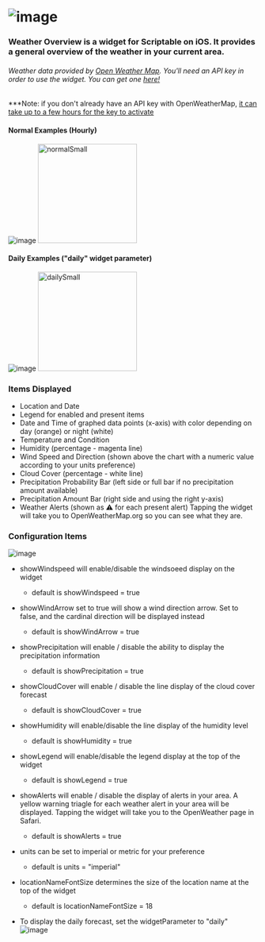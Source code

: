 # ![image](https://user-images.githubusercontent.com/50910610/130548611-ba07482a-f557-4fe6-9b6c-3cde56603625.png)

### Weather Overview is a widget for Scriptable on iOS. It provides a general overview of the weather in your current area.


###### Weather data provided by [Open Weather Map](https://openweathermap.org/). You'll need an API key in order to use the widget. You can get one [here!](https://openweathermap.org/api)
***Note: if you don't already have an API key with OpenWeatherMap, [it can take up to a few hours for the key to activate](https://openweathermap.org/faq#error401)


#### Normal Examples (Hourly)
  ![image](https://user-images.githubusercontent.com/50910610/130523342-a5e88a5e-28b6-4fee-a70f-036f8cd5c728.jpeg)
  <img src="https://i.imgur.com/yWAMcku.jpg" alt="normalSmall" width="200"/>
#### Daily Examples ("daily" widget parameter)
  ![image](https://user-images.githubusercontent.com/50910610/130523310-941f784a-9aa6-4d17-8e6a-a511d1f035d6.jpeg)
  <img src="https://i.imgur.com/r5CnQ4O.jpg" alt="dailySmall" width="200"/>
### Items Displayed
  * Location and Date
  * Legend for enabled and present items
  * Date and Time of graphed data points (x-axis) with color depending on day (orange) or night (white)
  * Temperature and Condition
  * Humidity (percentage - magenta line)
  * Wind Speed and Direction (shown above the chart with a numeric value according to your units preference)
  * Cloud Cover (percentage - white line)
  * Precipitation Probability Bar (left side or full bar if no precipitation amount available)
  * Precipitation Amount Bar (right side and using the right y-axis)
  * Weather Alerts (shown as ⚠️ for each present alert) Tapping the widget will take you to OpenWeatherMap.org so you can see what they are.

### Configuration Items
![image](https://user-images.githubusercontent.com/50910610/130572584-c17ecf06-87bd-484b-8b8c-7526a249daa1.png)

  * showWindspeed will enable/disable the windsoeed display on the widget
    * default is showWindspeed = true

  * showWindArrow set to true will show a wind direction arrow. Set to false, and the cardinal direction will be displayed instead
    * default is showWindArrow = true

  * showPrecipitation will enable / disable the ability to display the precipitation information
    * default is showPrecipitation = true

  * showCloudCover will enable / disable the line display of the cloud cover forecast
    * default is showCloudCover = true

  * showHumidity will enable/disable the line display of the humidity level
    * default is showHumidity = true

  * showLegend will enable/disable the legend display at the top of the widget
    * default is showLegend = true

  * showAlerts will enable / disable the display of alerts in your area. A yellow warning triagle for each weather alert in your area will be displayed. Tapping the widget will take you to the OpenWeather page in Safari. 
    * default is showAlerts = true

  * units can be set to imperial or metric for your preference
    * default is units = "imperial"

  * locationNameFontSize determines the size of the location name at the top of the widget
    * default is locationNameFontSize = 18

  * To display the daily forecast, set the widgetParameter to "daily"
    ![image](https://user-images.githubusercontent.com/50910610/130573735-6a749fa6-57d9-46c0-bdbc-496941188330.png)
